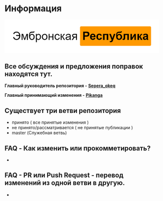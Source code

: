 # Информация

![&#x42D;&#x43C;&#x431;&#x440;&#x43E;&#x43D;&#x441;&#x43A;&#x430;&#x44F; &#x440;&#x435;&#x441;&#x43F;&#x443;&#x431;&#x43B;&#x438;&#x43A;&#x430;](https://github.com/Embronian-IT-Industry/ConstitutialER/blob/master/logo%20%2812%29.png)

## Все обсуждения и предложения поправок находятся тут.

**Главный руководитель репозитория -** [**Sepera\_okeq**](https://github.com/Sepera-okeq)

**Главный принимающий изменения -** [**Pikanga**](https://github.com/)

## Cуществует три ветви репозитория

* принято \( все принятые изменения \)
* не принято/рассматривается \( не принятые публикации \)
* master \(Служебная ветвь\)

## FAQ - Как изменить или прокомметировать?

-

## FAQ - PR или Push Request - перевод изменений из одной ветви в другую.

* 
